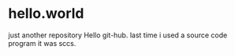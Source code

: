 # hello.world
just another repository
Hello git-hub.  last time i used a source code program it was sccs.  
